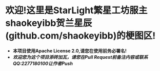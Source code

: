 # 欢迎!这里是StarLight繁星工坊服主shaokeyibb贺兰星辰(github.com/shaokeyibb)的梗图区!
- **本项目使用Apache License 2.0,请您在使用前务必署名!**
- ***欢迎您为这个项目添砖加瓦，请您在Pull Request前备注内容或联系QQ:2277180100让作者Push***